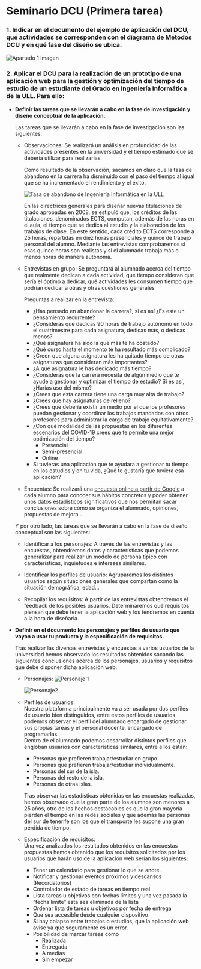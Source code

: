# Seminario DCU (Primera tarea)

### 1. Indicar en el documento del ejemplo de aplicación del DCU, qué actividades se corresponden con el diagrama de Métodos DCU y en qué fase del diseño se ubica.

![Apartado 1 Imagen](Imagenes/apartado_1.JPG)



### 2. Aplicar el DCU para la realización de un prototipo de una aplicación web para la gestión y optimización del tiempo de estudio de un estudiante del Grado en Ingeniería Informática de la ULL. Para ello:

* **Definir las tareas que se llevarán a cabo en la fase de investigación y diseño conceptual de la aplicación.**

  Las tareas que se llevarán a cabo en la fase de investigación son las siguientes:
    * Observaciones: Se realizará un análisis en profundidad de las actividades presentes en la universidad y el tiempo estimado que se debería utilizar para realizarlas.

      Como resultado de la observación, sacamos en claro que la tasa de abandono en la carrera ha disminuido con el paso del tiempo al igual que se ha incrementado el rendimiento y el éxito.

      ![Tasa de abandono de Ingeniería Informática en la ULL](Imagenes/Tasa_de_abandono_if_ull.jpg)

      En las directrices generales para diseñar nuevas titulaciones de grado aprobadas en 2008, se estipuló que, los créditos de las titulaciones, denominados ECTS, computan, además de las horas en el aula, el tiempo que se dedica al estudio y la elaboración de los trabajos de clase. En este sentido, cada crédito ECTS corresponde a 25 horas, repartidas en diez horas presenciales y quince de trabajo personal del alumno. Mediante las entrevistas comprobaremos si esas quince horas son realistas y si el alumnado trabaja más o menos horas de manera autónoma.

    
    * Entrevistas en grupo: Se preguntará al alumnado acerca del tiempo que realmente dedican a cada actividad, que tiempo consideran que sería el óptimo a dedicar, qué actividades les consumen tiempo que podrían dedicar a otras y otras cuestiones generales
    
      Preguntas a realizar en la entrevista:

      * ¿Has pensado en abandonar la carrera?, si es así ¿Es este un pensamiento recurrente?
      * ¿Consideras que dedicas 90 horas de trabajo autónomo en todo el cuatrimestre para cada asignatura, dedicas más, o dedicas menos?
      * ¿Qué asignatura ha sido la que más te ha costado?
      * ¿Qué curso hasta el momento te ha resultado más complicado?
      * ¿Creen que alguna asignatura les ha quitado tiempo de otras asignaturas que consideran más importantes?
      * ¿A qué asignatura le has dedicado más tiempo?
      * ¿Consideras que la carrera necesita de algún medio que te ayude a gestionar y optimizar el tiempo de estudio? Si es así, ¿Harías uso del mismo?
      * ¿Crees que esta carrera tiene una carga muy alta de trabajo?
      * ¿Crees que hay asignaturas de relleno?
      * ¿Crees que debería existir un medio por el que los profesores puedan gestionar y coordinar los trabajos mandados con otros profesores para administrar la carga de trabajo equitativamente?
      * ¿Con qué modalidad de las propuestas en los diferentes escenarios del COVID-19 crees que te permite una mejor optimización del tiempo?
        * Presencial
        * Semi-presencial
        * Online
      * Si tuvieras una aplicación que te ayudara a gestionar tu tiempo en los estudios y en tu vida, ¿Qué te gustaría que tuviera esa aplicación?

  
    * Encuentas: Se realizará una [encuesta online a partir de Google](https://docs.google.com/forms/d/e/1FAIpQLSf0_ej8SxjciekdSPXtzb2vHSsGb4TD5nFrziuJ9-lKXKW3aQ/viewform?usp=sf_link) a cada alumno para conocer sus hábitos concretos y poder obtener unos datos estadísticos significativos que nos permitan sacar conclusiones sobre cómo se organiza el alumnado, opiniones, propuestas de mejora...

  Y por otro lado, las tareas que se llevarán a cabo en la fase de diseño conceptual son las siguientes:
    * Identificar a los personajes: A través de las entrevistas y las encuestas, obtendremos datos y características que podemos generalizar para realizar un modelo de persona típico con características, inquietudes e intereses similares.
    
    * Identificar los perfiles de usuario: Agruparemos los distintos usuarios según situaciones generales que compartan como la situación demográfica, edad...  
  
    * Recopilar los requisitos: A partir de las entrevistas obtendremos el feedback de los posibles usuarios. Determinaremos qué requisitos piensan que debe tener la aplicación web y los tendremos en cuenta a la hora de diseñarla.
  
  
* **Definir en el documento los personajes y perfiles de usuario que vayan a usar tu producto y la especificación de requisitos.**

  Tras realizar las diversas entrevistas y encuestas a varios usuarios de la universidad hemos observado los resultados obtenidos sacando las siguientes conclusiones acerca de los personajes, usuarios y requisitos que debe disponer dicha aplicación web:
    * Personajes:
      ![Personaje 1](Imagenes/persona1.JPG)   

      ![Personaje2](Imagenes/Persona2.JPG) 

    * Perfiles de usuarios:   
      Nuestra plataforma principalmente va a ser usada por dos perfiles de usuario bien distinguidos, entre estos perfiles de usuarios podemos observar el perfil del alumnado encargado de gestionar sus propias tareas y el personal docente, encargado de programarlas.  
      Dentro de el alumnado podemos desarrollar distintos perfiles que engloban usuarios con características similares, entre ellos están:

      * Personas que prefieren trabajar/estudiar en grupo.
      * Personas que prefieren trabajar/estudiar individualmente.
      * Personas del sur de la isla.
      * Personas del resto de la isla.
      * Personas de otras islas.  

      Tras observar las estadísticas obtenidas en las encuestas realizadas, hemos observado que la gran parte de los alumnos son menores a 25 años, otro de los hechos destacables es que la gran mayoría pierden el tiempo en las redes sociales y que además las personas del sur de tenerife son los que el transporte les supone una gran pérdida de tiempo.

    * Especificación de requisitos:  
    Una vez analizados los resultados obtenidos en las encuestas propuestas hemos obtenido que los requisitos solicitados por los usuarios que harán uso de la aplicación web serían los siguientes: 
      * Tener un calendario para gestionar lo que se anote.
      * Notificar y gestionar eventos próximos y descansos (Recordatorios)
      * Controlador de estado de tareas en tiempo real
      * Lista tareas u objetivos con fechas límites y una vez pasada la “fecha límite” esta sea eliminada de la lista
      * Ordenar lista de tareas u objetivos por fecha de entrega
      * Que sea accesible desde cualquier dispositivo
      * Si hay colapso entre trabajos o estudios, que la aplicación web avise ya que seguramente es un error.
      * Posibilidad de marcar tareas como 
        * Realizada 
        * Entregada
        * A medias
        * Sin empezar
